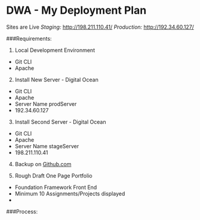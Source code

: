# DWA - My Deployment Plan

Sites are Live 
*Staging:* http://198.211.110.41/
*Production:* http://192.34.60.127/

###Requirements:

1. Local Development Environment
 * Git CLI
 * Apache

2. Install New Server - Digital Ocean
  * Git CLI
  * Apache
  * Server Name prodServer
  * 192.34.60.127

3.  Install Second Server - Digital Ocean
  * Git CLI
  * Apache
  * Server Name stageServer
  * 198.211.110.41

4. Backup on [Github.com](https://github.com/jnashsiegle/DWA)

5. Rough Draft One Page Portfolio
  * Foundation Framework Front End
  * Minimum 10 Assignments/Projects displayed
  * 

###Process:
